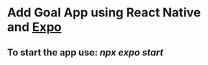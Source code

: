 # Add Goal App using React Native and [Expo](https://expo.dev/)

## To start the app use: *npx expo start*